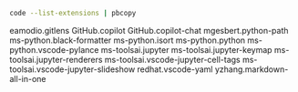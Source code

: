 ```bash
code --list-extensions | pbcopy
```
eamodio.gitlens
GitHub.copilot
GitHub.copilot-chat
mgesbert.python-path
ms-python.black-formatter
ms-python.isort
ms-python.python
ms-python.vscode-pylance
ms-toolsai.jupyter
ms-toolsai.jupyter-keymap
ms-toolsai.jupyter-renderers
ms-toolsai.vscode-jupyter-cell-tags
ms-toolsai.vscode-jupyter-slideshow
redhat.vscode-yaml
yzhang.markdown-all-in-one